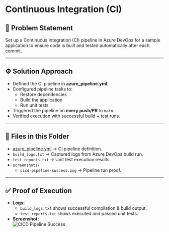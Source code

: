 # Continuous Integration (CI)

## 📌 Problem Statement
Set up a Continuous Integration (CI) pipeline in Azure DevOps for a sample application to ensure code is built and tested automatically after each commit.

---

## ⚙️ Solution Approach
- Defined the CI pipeline in **azure_pipeline.yml**.
- Configured pipeline tasks to:
  - Restore dependencies
  - Build the application
  - Run unit tests
- Triggered the pipeline on **every push/PR** to `main`.
- Verified execution with successful build + test runs.

---

## 📂 Files in this Folder
- [azure_pipeline.yml](../../dotnet-sample-project/azure-pipeline.yml) → CI pipeline definition.  
- `build_logs.txt` → Captured logs from Azure DevOps build run.  
- `test_reports.txt` → Unit test execution results.  
- `screenshots/`  
  - `cicd-pipeline-success.png` → Pipeline run proof.

---

## ✅ Proof of Execution
- **Logs:**  
  - `build_logs.txt` shows successful compilation & build output.  
  - `test_reports.txt` shows executed and passed unit tests.  
- **Screenshot:**  
  ![CICD Pipeline Success](screenshots/cicd-pipeline-success.png)
